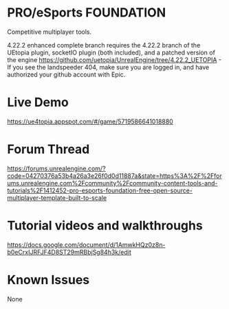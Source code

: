 # PRO/eSports FOUNDATION
Competitive multiplayer tools.

4.22.2 enhanced complete branch requires the 4.22.2 branch of the UEtopia plugin, socketIO plugin (both included), and a patched version of the engine
https://github.com/uetopia/UnrealEngine/tree/4.22.2_UETOPIA - If you see the landspeeder 404, make sure you are logged in, and have authorized your github account with Epic.

# Live Demo
https://ue4topia.appspot.com/#/game/5719586641018880

# Forum Thread
https://forums.unrealengine.com/?code=04270376a53b4a26a3e26f0d0d11887a&state=https%3A%2F%2Fforums.unrealengine.com%2Fcommunity%2Fcommunity-content-tools-and-tutorials%2F1412452-pro-esports-foundation-free-open-source-multiplayer-template-built-to-scale

# Tutorial videos and walkthroughs
https://docs.google.com/document/d/1AmwkHQz0z8n-b0eCrxIJRFJF4D8ST29mRBbjSg84h3k/edit

# Known Issues
None
